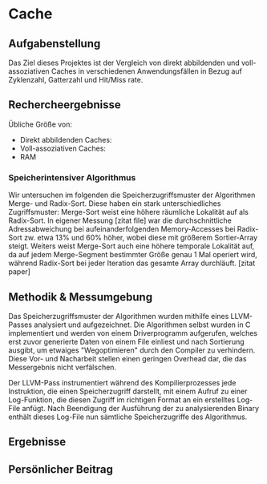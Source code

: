 # Cache

## Aufgabenstellung

Das Ziel dieses Projektes ist der Vergleich von direkt abbildenden und voll-assoziativen Caches in verschiedenen Anwendungsfällen in Bezug auf Zyklenzahl, Gatterzahl und Hit/Miss rate. 

## Rechercheergebnisse
Übliche Größe von:

- Direkt abbildenden Caches:
- Voll-assoziativen Caches:
- RAM

### Speicherintensiver Algorithmus
Wir untersuchen im folgenden die Speicherzugriffsmuster der Algorithmen Merge- und Radix-Sort. Diese haben ein stark unterschiedliches Zugriffsmuster: Merge-Sort weist eine höhere räumliche Lokalität auf als Radix-Sort. In eigener Messung [zitat file] war die durchschnittliche Adressabweichung bei aufeinanderfolgenden Memory-Accesses bei Radix-Sort zw. etwa 13% und 60% höher, wobei diese mit größerem Sortier-Array steigt. Weiters weist Merge-Sort auch eine höhere temporale Lokalität auf, da auf jedem Merge-Segment bestimmter Größe genau 1 Mal operiert wird, während Radix-Sort bei jeder Iteration das gesamte Array durchläuft.   [zitat paper]



## Methodik & Messumgebung

Das Speicherzugriffsmuster der Algorithmen wurden mithilfe eines LLVM-Passes analysiert und aufgezeichnet. Die Algorithmen selbst wurden in C implementiert und werden von einem Driverprogramm aufgerufen, welches erst zuvor generierte Daten von einem File einliest und nach Sortierung ausgibt, um etwaiges "Wegoptimieren" durch den Compiler zu verhindern. Diese Vor- und Nacharbeit stellen einen geringen Overhead dar, die das Messergebnis nicht verfälschen.

Der LLVM-Pass instrumentiert während des Kompilierprozesses jede Instruktion, die einen Speicherzugriff darstellt, mit einem Aufruf zu einer Log-Funktion, die diesen Zugriff im richtigen Format an ein erstelltes Log-File anfügt. Nach Beendigung der Ausführung der zu analysierenden Binary enthält dieses Log-File nun sämtliche Speicherzugriffe des Algorithmus.

## Ergebnisse

## Persönlicher Beitrag

